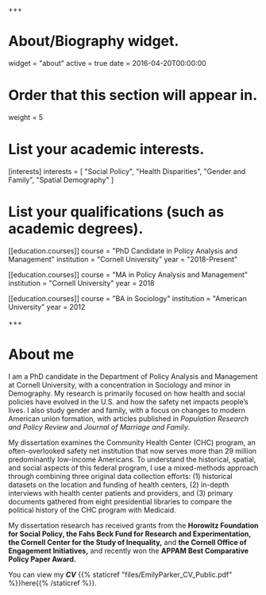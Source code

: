 +++
# About/Biography widget.
widget = "about"
active = true
date = 2016-04-20T00:00:00

# Order that this section will appear in.
weight = 5

# List your academic interests.
[interests]
  interests = [
    "Social Policy",
    "Health Disparities",
    "Gender and Family",
    "Spatial Demography"
  ]

# List your qualifications (such as academic degrees).

[[education.courses]]
  course = "PhD Candidate in Policy Analysis and Management"
  institution = "Cornell University"
  year = "2018-Present"

[[education.courses]]
  course = "MA in Policy Analysis and Management"
  institution = "Cornell University"
  year = 2018

[[education.courses]]
  course = "BA in Sociology"
  institution = "American University"
  year = 2012

+++
# About me

I am a PhD candidate in the Department of Policy Analysis and Management at Cornell University, with a concentration in Sociology and minor in Demography. My research is primarily focused on how health and social policies have evolved in the U.S. and how the safety net impacts people’s lives. I also study gender and family, with a focus on changes to modern American union formation, with articles published in *Population Research and Policy Review* and *Journal of Marriage and Family*.

My dissertation examines the Community Health Center (CHC) program, an often-overlooked safety net institution that now serves more than 29 million predominantly low-income Americans. To understand the historical, spatial, and social aspects of this federal program, I use a mixed-methods approach through combining three original data collection efforts: (1) historical datasets on the location and funding of health centers, (2) in-depth interviews with health center patients and providers, and (3) primary documents gathered from eight presidential libraries to compare the political history of the CHC program with Medicaid.

My dissertation research has received grants from the **Horowitz Foundation for Social Policy, the Fahs Beck Fund for Research and Experimentation, the Cornell Center for the Study of Inequality,** and **the Cornell Office of Engagement Initiatives,** and recently won the **APPAM Best Comparative Policy Paper Award.**

You can view my ***CV*** {{% staticref "files/EmilyParker_CV_Public.pdf" %}}here{{% /staticref %}}.

